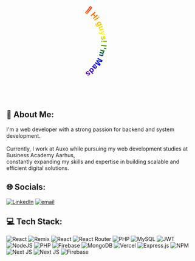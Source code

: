 <svg width="300" height="300" viewBox="0 0 300 300" xmlns="http://www.w3.org/2000/svg">
  <defs>
    <path id="circlePath" d="M 150,150 m -100,0 a 100,100 0 1,1 200,0 a 100,100 0 1,1 -200,0"/>
    <linearGradient id="rainbow" gradientTransform="rotate(90)">
      <stop offset="0%" stop-color="red"/>
      <stop offset="20%" stop-color="orange"/>
      <stop offset="40%" stop-color="yellow"/>
      <stop offset="60%" stop-color="green"/>
      <stop offset="80%" stop-color="blue"/>
      <stop offset="100%" stop-color="purple"/>
    </linearGradient>
  </defs>
  <text fill="url(#rainbow)">
    <textPath href="#circlePath" startOffset="50%" text-anchor="middle" font-size="20" font-weight="bold">
      👋 Hi guys! I'm Mads
    </textPath>
  </text>
</svg>



## 💫 About Me:

I'm a web developer with a strong passion for backend and system development.<br><br>Currently, I work at Auxo while pursuing my web development studies at Business Academy Aarhus, <br>constantly expanding my skills and expertise in building scalable and efficient digital solutions.

## 🌐 Socials:

[![LinkedIn](https://img.shields.io/badge/LinkedIn-%230077B5.svg?logo=linkedin&logoColor=white)](https://linkedin.com/in/https://www.linkedin.com/in/mads-nederby-bj%C3%B8dstrup-kristensen-30364324a/) [![email](https://img.shields.io/badge/Email-D14836?logo=gmail&logoColor=white)](mailto:madskristensen@hotmail.dk)

## 💻 Tech Stack:

![React](https://img.shields.io/badge/react-%2320232a.svg?style=for-the-badge&logo=react&logoColor=%2361DAFB) ![Remix](https://img.shields.io/badge/remix-%23000.svg?style=for-the-badge&logo=remix&logoColor=white) ![React](https://img.shields.io/badge/react-%2320232a.svg?style=for-the-badge&logo=react&logoColor=%2361DAFB) ![React Router](https://img.shields.io/badge/React_Router-CA4245?style=for-the-badge&logo=react-router&logoColor=white) ![PHP](https://img.shields.io/badge/php-%23777BB4.svg?style=for-the-badge&logo=php&logoColor=white) ![MySQL](https://img.shields.io/badge/mysql-4479A1.svg?style=for-the-badge&logo=mysql&logoColor=white) ![JWT](https://img.shields.io/badge/JWT-black?style=for-the-badge&logo=JSON%20web%20tokens) ![NodeJS](https://img.shields.io/badge/node.js-6DA55F?style=for-the-badge&logo=node.js&logoColor=white) ![PHP](https://img.shields.io/badge/php-%23777BB4.svg?style=for-the-badge&logo=php&logoColor=white) ![Firebase](https://img.shields.io/badge/firebase-%23039BE5.svg?style=for-the-badge&logo=firebase) ![MongoDB](https://img.shields.io/badge/MongoDB-%234ea94b.svg?style=for-the-badge&logo=mongodb&logoColor=white) ![Vercel](https://img.shields.io/badge/vercel-%23000000.svg?style=for-the-badge&logo=vercel&logoColor=white) ![Express.js](https://img.shields.io/badge/express.js-%23404d59.svg?style=for-the-badge&logo=express&logoColor=%2361DAFB) ![NPM](https://img.shields.io/badge/NPM-%23CB3837.svg?style=for-the-badge&logo=npm&logoColor=white) ![Next JS](https://img.shields.io/badge/Next-black?style=for-the-badge&logo=next.js&logoColor=white) ![Next JS](https://img.shields.io/badge/Next-black?style=for-the-badge&logo=next.js&logoColor=white) ![Firebase](https://img.shields.io/badge/firebase-a08021?style=for-the-badge&logo=firebase&logoColor=ffcd34)

